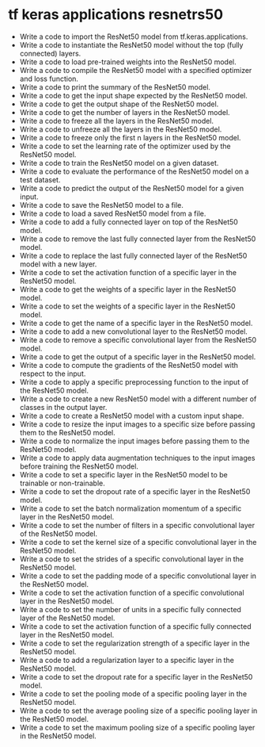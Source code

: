 # tf keras applications resnetrs50

- Write a code to import the ResNet50 model from tf.keras.applications.
- Write a code to instantiate the ResNet50 model without the top (fully connected) layers.
- Write a code to load pre-trained weights into the ResNet50 model.
- Write a code to compile the ResNet50 model with a specified optimizer and loss function.
- Write a code to print the summary of the ResNet50 model.
- Write a code to get the input shape expected by the ResNet50 model.
- Write a code to get the output shape of the ResNet50 model.
- Write a code to get the number of layers in the ResNet50 model.
- Write a code to freeze all the layers in the ResNet50 model.
- Write a code to unfreeze all the layers in the ResNet50 model.
- Write a code to freeze only the first n layers in the ResNet50 model.
- Write a code to set the learning rate of the optimizer used by the ResNet50 model.
- Write a code to train the ResNet50 model on a given dataset.
- Write a code to evaluate the performance of the ResNet50 model on a test dataset.
- Write a code to predict the output of the ResNet50 model for a given input.
- Write a code to save the ResNet50 model to a file.
- Write a code to load a saved ResNet50 model from a file.
- Write a code to add a fully connected layer on top of the ResNet50 model.
- Write a code to remove the last fully connected layer from the ResNet50 model.
- Write a code to replace the last fully connected layer of the ResNet50 model with a new layer.
- Write a code to set the activation function of a specific layer in the ResNet50 model.
- Write a code to get the weights of a specific layer in the ResNet50 model.
- Write a code to set the weights of a specific layer in the ResNet50 model.
- Write a code to get the name of a specific layer in the ResNet50 model.
- Write a code to add a new convolutional layer to the ResNet50 model.
- Write a code to remove a specific convolutional layer from the ResNet50 model.
- Write a code to get the output of a specific layer in the ResNet50 model.
- Write a code to compute the gradients of the ResNet50 model with respect to the input.
- Write a code to apply a specific preprocessing function to the input of the ResNet50 model.
- Write a code to create a new ResNet50 model with a different number of classes in the output layer.
- Write a code to create a ResNet50 model with a custom input shape.
- Write a code to resize the input images to a specific size before passing them to the ResNet50 model.
- Write a code to normalize the input images before passing them to the ResNet50 model.
- Write a code to apply data augmentation techniques to the input images before training the ResNet50 model.
- Write a code to set a specific layer in the ResNet50 model to be trainable or non-trainable.
- Write a code to set the dropout rate of a specific layer in the ResNet50 model.
- Write a code to set the batch normalization momentum of a specific layer in the ResNet50 model.
- Write a code to set the number of filters in a specific convolutional layer of the ResNet50 model.
- Write a code to set the kernel size of a specific convolutional layer in the ResNet50 model.
- Write a code to set the strides of a specific convolutional layer in the ResNet50 model.
- Write a code to set the padding mode of a specific convolutional layer in the ResNet50 model.
- Write a code to set the activation function of a specific convolutional layer in the ResNet50 model.
- Write a code to set the number of units in a specific fully connected layer of the ResNet50 model.
- Write a code to set the activation function of a specific fully connected layer in the ResNet50 model.
- Write a code to set the regularization strength of a specific layer in the ResNet50 model.
- Write a code to add a regularization layer to a specific layer in the ResNet50 model.
- Write a code to set the dropout rate for a specific layer in the ResNet50 model.
- Write a code to set the pooling mode of a specific pooling layer in the ResNet50 model.
- Write a code to set the average pooling size of a specific pooling layer in the ResNet50 model.
- Write a code to set the maximum pooling size of a specific pooling layer in the ResNet50 model.